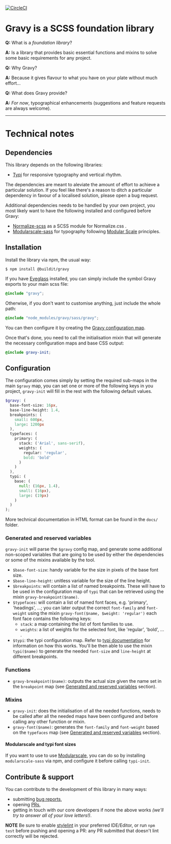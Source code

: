 [![CircleCI](https://circleci.com/gh/buildit/gravy/tree/master.svg?style=svg)](https://circleci.com/gh/buildit/gravy/tree/master)

# Gravy is a SCSS foundation library

**Q:** What is a _foundation library_?

**A:** Is a library that provides basic essential functions and mixins to solve some basic requirements for any project.

**Q:** Why Gravy?

**A:** Because it gives flavour to what you have on your plate without much effort... 

**Q:** What does Gravy provide?

**A:** _For now_, typographical enhancements (suggestions and feature requests are always welcome).

---

# Technical notes

## Dependencies

This library depends on the following libraries:

- [Typi](https://github.com/zellwk/typi) for responsive typography and vertical rhythm.

The dependencies are meant to aleviate the amount of effort to achieve a particular solution. If you feel like there's a reason to ditch a particular dependency in favour of a localised solution, please open a bug request.

Additional dependencies needs to be handled by your own project, you most likely want to have the following installed and configured before Gravy:

- [Normalize-scss](https://github.com/JohnAlbin/normalize-scss) as a SCSS module for Normalize.css .
- [Modularscale-sass](https://github.com/modularscale/modularscale-sass) for typography following [Modular Scale](http://modularscale.com) principles.


## Installation

Install the library via npm, the usual way:

    $ npm install @buildit/gravy

If you have [Eyeglass](http://eyeglass.rocks) installed, you can simply include the symbol Gravy exports to your main scss file:

```scss
@include "gravy";
```

Otherwise, if you don't want to customise anything, just include the whole path:

```scss
@include "node_modules/gravy/sass/gravy";
```

You can then configure it by creating the [Gravy configuration map](#Configuration).

Once that's done, you need to call the initialisation mixin that will generate the necessary configuration maps and base CSS output:

```scss
@include gravy-init;
```

## Configuration

The configuration comes simply by setting the required sub-maps in the main `$gravy` map, you can set one or more of the following keys in you project, `gravy-init` will fill in the rest with the following default values.

```scss
$gravy: (
  base-font-size: 16px,
  base-line-height: 1.4,
  breakpoints: (
    small: 600px,
    large: 1200px
  ),
  typefaces: (
    primary: (
      stack: ('Arial', sans-serif),
      weights: (
        regular: 'regular',
        bold: 'bold'
      )
    )
  ),
  typi: (
    base: (
      null: (16px, 1.4),
      small: (16px),
      large: (19px)
    )
  )
);
```

More technical documentation in HTML format can be found in the `docs/` folder.

### Generated and reserved variables

`gravy-init` will parse the `$gravy` config map, and generate some additional non-scoped variables that are going to be used by either the dependencies or some of the mixins available by the tool.

- `$base-font-size`: handy variable for the size in pixels of the base font size.
- `$base-line-height`: unitless variable for the size of the line height.
- `$breakpoints`: will contain a list of named breakpoints. These will have to be used in the configuration map of `typi` that can be retrieved using the mixin `gravy-breakpoint($name)`.
- `$typefaces`: will contain a list of named font faces, e.g. 'primary', 'headings', ...; you can later output the correct `font-family` and `font-weight` using the mixin `gravy-font($name, $weight: 'regular')` each font face contains the following keys: 
  - `stack`: a map containing the list of font families to use.
  - `weights`: a list of weights for the selected font, like 'regular', 'bold', ... .
- `$typi`: the typi configuration map. Refer to [typi documentation](https://github.com/zellwk/typi/blob/master/README.md) for information on how this works. You'll be then able to use the mixin `typi($name)` to generate the needed `font-size` and `line-height` at different breakpoints.

### Functions

- `gravy-breakpoint($name)`: outputs the actual size given the name set in the `breakpoint` map (see [Generated and reserved variables](#Generated-and-reserved-variables) section).

### Mixins

- `gravy-init`: does the initialisation of all the needed functions, needs to be called after all the needed maps have been configured and before calling any other function or mixin.
- `gravy-font($name)`: generates the `font-family` and `font-weight` based on the `typefaces` map (see [Generated and reserved variables](#Generated-and-reserved-variables) section).

#### Modularscale and typi font sizes

If you want to use to use [Modularscale](http://www.modularscale.com/), you can do so by installing `modularscale-sass` via npm, and configure it before calling `typi-init`. 

## Contribute & support

You can contribute to the development of this library in many ways:

- submitting [bug reports](https://github.com/buildit/gravy/issues),
- opening [PRs](https://github.com/buildit/gravy/pulls),
- getting in touch with our core developers if none the above works _(we'll try to answer all of your love letters!)_.

**NOTE** Be sure to enable [stylelint](https://stylelint.io/) in your preferred IDE/Editor, or run `npm test` before pushing and opening a PR: any PR submitted that doesn't lint correctly will be rejected.
